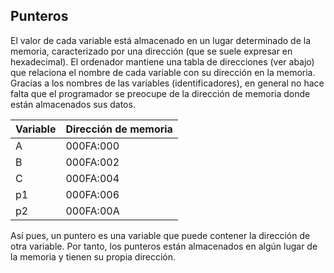 ## Punteros
El valor de cada variable está almacenado en un lugar determinado de la memoria, caracterizado por una dirección (que se suele expresar en hexadecimal). El ordenador mantiene una tabla de direcciones (ver abajo) que relaciona el nombre de cada variable con su dirección en la memoria. Gracias a los nombres de las variables (identificadores), en general no hace falta que el programador se preocupe de la dirección de memoria donde están almacenados sus datos.

| Variable | Dirección de memoria |
|----------|----------------------|
|    A     | 000FA:000            |
|    B     | 000FA:002            |
|    C     | 000FA:004            |
|    p1    | 000FA:006            |
|    p2    | 000FA:00A            |

Así pues, un puntero es una variable que puede contener la dirección de otra variable. Por tanto, los punteros están almacenados en algún lugar de la memoria y tienen su propia dirección.